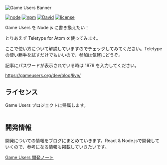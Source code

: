 <!-- # [Game Users](https://gameusers.org/) -->
![Game Users Banner](https://gameusers.org/assets/img/social/ogp_image.jpg)


[![node](https://img.shields.io/badge/node-v8.11.1-lightgrey.svg)](https://nodejs.org/ja/)
[![npm](https://img.shields.io/badge/npm-v5.6.0-blue.svg)](https://www.npmjs.com/)
[![David](https://img.shields.io/david/expressjs/express.svg)]()
[![license](https://img.shields.io/badge/license-Game%20Users%20Project-blue.svg)](https://github.com/gameusers/web/blob/master/LICENSE.txt)

Game Users を Node.js に書き換えたい！

とりあえず Teletype for Atom を使ってみます。

ここで使い方について解説していますのでチェックしてみてください。Teletype の使い勝手を試すだけでもいいので、参加は気軽にどうぞ。

記事にパスワードが表示されている時は 1979 を入力してください。

https://gameusers.org/dev/blog/live/


## ライセンス

Game Users プロジェクトに帰属します。
<br /><br />


## 開発情報

開発についての情報をブログにまとめていきます。React & Node.jsで開発していくので、参考になる情報も掲載していきたいです。

[Game Users 開発ノート](https://gameusers.org/dev/blog/)
